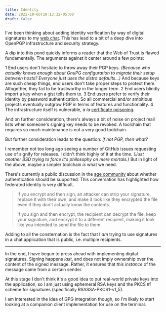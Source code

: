 ```yaml
---
title: Identity
date: 2022-10-06T10:13:32-05:00
draft: false
---
```


I've been thinking about adding identity verification by way of digital
signatures to my [web chat](https://www.dominic-ricottone.com/chat/).
This has lead to a bit of a deep dive into OpenPGP infrastructure and security
strategy.

A dip into this pond quickly informs a reader that the Web of Trust is flawed
fundamentally. The arguments against it center around a few points:

 1 End users don't hesitate to throw away their PGP keys.
   *(Because who actually knows enough about GnuPG configuration to migrate
   their setup between hosts? Everyone just uses the distro defaults...)*
   And because keys are such cheap things,
   end users don't take proper steps to protect them.
   Altogether, they fail to be trustworthy in the longer term.
 2 End users blindly import a key when a gist tells them to.
 3 End users prefer to verify their identity by password authentication.
   So all commercial and/or ambitious projects eventually outgrow PGP in terms
   of features and functionality.
 4 The infrastructure itself is vulnerable, *a la*
   [certificate poisoning](https://access.redhat.com/articles/4264021).

And on further consideration, there's always a bit of noise on project mail
lists when someone's signing key needs to be revoked.
A toolchain that requires so much maintenance is not a very good toolchain.

But further consideration leads to the question: *if not PGP, then what?*

I remember not too long ago seeing a number of GitHub issues requesting use
of signify for releases.
I didn't think highly of it at the time.
*(Just another BSD trying to force it's philosophy on mere mortals.)*
But in light of the above, maybe a simpler toolchain *is* what we need.

There's currently a public discussion in the
[age community](https://words.filippo.io/dispatches/age-authentication/)
about whether authentication should be supported.
This conversation has highlighted how federated identity is very difficult.

> If you encrypt and then sign, an attacker can strip your signature, replace
> it with their own, and make it look like they encrypted the file even if
> they don't actually know the contents.
>
> If you sign and then encrypt, the recipient can decrypt the file, keep your
> signature, and encrypt it to a different recipient, making it look like you
> intended to send the file to them.

Adding to all the consternation is the fact that I *am* trying to use
signatures in a chat application that is public, i.e. multiple recipients.

----

In the end, I have begun to press ahead with implementing digital signatures.
Signing happens *last*, and does not imply ownership over the content of the
signed message.
Rather, it ensures that *this instance* of the message came from a certain
sender.

At this stage I don't think it's a good idea to put real-world private keys
into the application, so I am just using ephemeral RSA keys and the PKCS #1
scheme for signatures (specifically RSASSA-PKCS1-v1_5).

I am interested in the idea of GPG integration though, so I'm likely to start
looking at a companion client implementation for use on the terminal.

